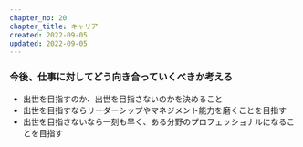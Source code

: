 ```yaml
---
chapter_no: 20
chapter_title: キャリア
created: 2022-09-05
updated: 2022-09-05
---
```

### 今後、仕事に対してどう向き合っていくべきか考える
- 出世を目指すのか、出世を目指さないのかを決めること
- 出世を目指すならリーダーシップやマネジメント能力を磨くことを目指す
- 出世を目指さないなら一刻も早く、ある分野のプロフェッショナルになることを目指す